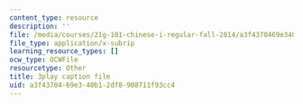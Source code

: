 ```yaml
---
content_type: resource
description: ''
file: /media/courses/21g-101-chinese-i-regular-fall-2014/a3f4370469e340b12df8908711f93cc4_oUIGRmcnUtA.srt
file_type: application/x-subrip
learning_resource_types: []
ocw_type: OCWFile
resourcetype: Other
title: 3play caption file
uid: a3f43704-69e3-40b1-2df8-908711f93cc4
---
```

